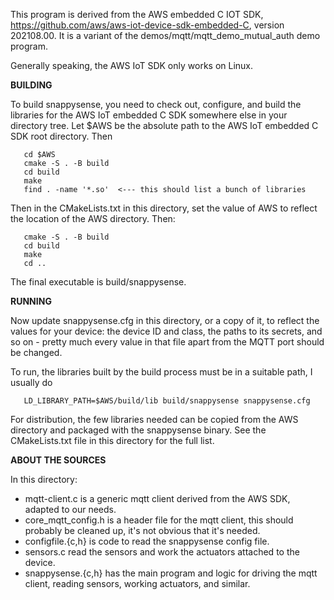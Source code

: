 This program is derived from the AWS embedded C IOT SDK,
https://github.com/aws/aws-iot-device-sdk-embedded-C, version 202108.00.  It is a variant of the
demos/mqtt/mqtt_demo_mutual_auth demo program.

Generally speaking, the AWS IoT SDK only works on Linux.

**BUILDING**

To build snappysense, you need to check out, configure, and build the libraries for the AWS IoT
embedded C SDK somewhere else in your directory tree.  Let $AWS be the absolute path to the AWS IoT
embedded C SDK root directory.  Then

```
   cd $AWS
   cmake -S . -B build
   cd build
   make
   find . -name '*.so'  <--- this should list a bunch of libraries
```

Then in the CMakeLists.txt in this directory, set the value of AWS to reflect the location of the
AWS directory.  Then:

```
   cmake -S . -B build
   cd build
   make
   cd ..
```

The final executable is build/snappysense.

**RUNNING**

Now update snappysense.cfg in this directory, or a copy of it, to reflect the values for your
device: the device ID and class, the paths to its secrets, and so on - pretty much every value in
that file apart from the MQTT port should be changed.

To run, the libraries built by the build process must be in a suitable path, I usually do

```
   LD_LIBRARY_PATH=$AWS/build/lib build/snappysense snappysense.cfg
```

For distribution, the few libraries needed can be copied from the AWS directory and packaged with
the snappysense binary.  See the CMakeLists.txt file in this directory for the full list.

**ABOUT THE SOURCES**

In this directory:

*  mqtt-client.c is a generic mqtt client derived from the AWS SDK, adapted to our needs.
*  core_mqtt_config.h is a header file for the mqtt client, this should probably be cleaned up, it's
   not obvious that it's needed.
*  configfile.{c,h} is code to read the snappysense config file.
*  sensors.c read the sensors and work the actuators attached to the device.
*  snappysense.{c,h} has the main program and logic for driving the mqtt client, reading sensors,
   working actuators, and similar.

